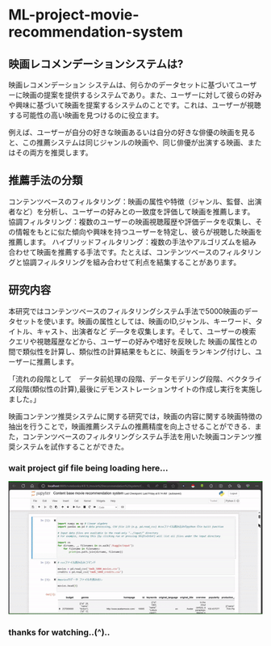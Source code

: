 # ML-project-movie-recommendation-system

## 映画レコメンデーションシステムは? ##
映画レコメンデーション システムは、何らかのデータセットに基づいてユーザーに映画の提案を提供するシステムであり。また、ユーザーに対して彼らの好みや興味に基づいて映画を提案するシステムのことです。これは、ユーザーが視聴する可能性の高い映画を見つけるのに役立ます。

例えば、ユーザーが自分の好きな映画あるいは自分の好きな俳優の映画を見ると、この推薦システムは同じジャンルの映画や、同じ俳優が出演する映画、またはその両方を推奨します。


## 推薦手法の分類 ##
コンテンツベースのフィルタリング：映画の属性や特徴（ジャンル、監督、出演者など）を分析し、ユーザーの好みとの一致度を評価して映画を推薦します。
協調フィルタリング：複数のユーザーの映画視聴履歴や評価データを収集し、その情報をもとに似た傾向や興味を持つユーザーを特定し、彼らが視聴した映画を推薦します。
ハイブリッドフィルタリング：複数の手法やアルゴリズムを組み合わせて映画を推薦する手法です。たとえば、コンテンツベースのフィルタリングと協調フィルタリングを組み合わせて利点を結集することがあります。

## 研究内容 ##

本研究ではコンテンツベースのフィルタリングシステム手法で5000映画のデータセットを使います。映画の属性としては、映画のID,ジャンル、キーワード、タイトル、キャスト、出演者など デ―タを収集します。そして、ユーザーの検索クエリや視聴履歴などから、ユーザーの好みや嗜好を反映した 映画の属性との間で類似性を計算し、類似性の計算結果をもとに、映画をランキング付けし、ユーザーに推薦します。

「流れの段階として　データ前処理の段階、データモデリング段階、ベクタライズ段階(類似性の計算),最後にデモンストレーションサイトの作成し実行を実施しました。」

映画コンテンツ推奨システムに関する研究では，映画の内容に関する映画特徴の抽出を行うことで，映画推薦システムの推薦精度を向上させることができる．また，コンテンツベースのフィルタリングシステム手法を用いた映画コンテンツ推奨システムを試作することができた。
### wait project gif file being loading here... ###
<img src="Movie recommendation system/content_base_recommendation.gif" width="800px">

### thanks for watching..(^).. ###
